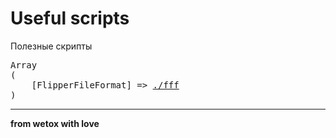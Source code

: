 # Useful scripts

Полезные скрипты

<pre>
Array
(
    [FlipperFileFormat] => <a href="//github.com/wetox-team/flipperzero-goodies/tree/master/scripts/fff">./fff</a>
)
</pre>

---

__from wetox with love__
